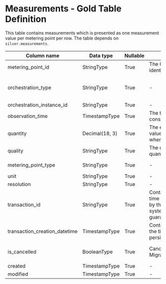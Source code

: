 # Measurements - Gold Table Definition

This table contains measurements which is presented as one measurement value per metering point per row. The table depends on `silver.measurements`.

| Column name | Data type | Nullable | Description | Constraints |
| - | - | - | - | - |
| metering_point_id | StringType | True | The GSRN number that uniquely identifies the metering point | Exactly 18 digits |
| orchestration_type | StringType | True | - | Valid values ["submitted", "migration", "electrical_heating", "capacity_settlement"] |
| orchestration_instance_id | StringType | True | - | Not null |
| observation_time | TimestampType | True | The time when the energy was consumed/produced/exchanged | - |
| quantity | Decimal(18, 3) | True | The energy quantity. Negative values allowed. May be null when the quality is 'missing' | - |
| quality | StringType | True | The quality of the energy quantity | Valid [quality](https://github.com/Energinet-DataHub/opengeh-python-packages/blob/main/source/geh_common/src/geh_common/domain/types/quantity_quality.py) values |
| metering_point_type | StringType | True | - | Valid [metering point type](https://github.com/Energinet-DataHub/opengeh-python-packages/blob/main/source/geh_common/src/geh_common/domain/types/metering_point_type.py) values |
| unit | StringType | True | - | Not null |
| resolution | StringType | True | - | Not null |
| transaction_id | StringType | True | Contains an ID for the specific time series transaction, provided by the sender or the source system. Uniqueness not guaranteed | - |
| transaction_creation_datetime | TimestampType | True | Contains the UTC time for when the time series data was persisted in source system | - |
| is_cancelled | BooleanType | True | Cancelled flag carried over from Migrations | "is_cancelled_is_not_null_chk" which checks is_cancelled is not null,  |
| created | TimestampType | True | - | - |
| modified | TimestampType | True | - | - |
